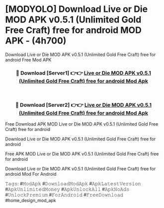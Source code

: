 # [MODYOLO] Download Live or Die MOD APK v0.5.1 (Unlimited Gold Free Craft) free for android MOD APK - (4h700)
Download Live or Die MOD APK v0.5.1 (Unlimited Gold Free Craft) free for android Free Mod APK

<div align="center">
<h3>🔴 Download [Server1] 👉👉 <a href="https://apk-comot.site?title=Live_or_Die_MOD_APK_v0.5.1_(Unlimited_Gold_Free_Craft)_free_for_android">Live or Die MOD APK v0.5.1 (Unlimited Gold Free Craft) free for android Mod Apk</a></h3><br>

<h3>🔴 Download [Server2] 👉👉 <a href="https://apk-comot.site?title=Live_or_Die_MOD_APK_v0.5.1_(Unlimited_Gold_Free_Craft)_free_for_android">Live or Die MOD APK v0.5.1 (Unlimited Gold Free Craft) free for android Mod Apk</a></h3>
</div>


Free Download APK MOD Live or Die MOD APK v0.5.1 (Unlimited Gold Free Craft) free for android

Download Live or Die MOD APK v0.5.1 (Unlimited Gold Free Craft) free for android 

Free APK MOD Live or Die MOD APK v0.5.1 (Unlimited Gold Free Craft) free for android 

Download Live or Die MOD APK v0.5.1 (Unlimited Gold Free Craft) free for android Mod For Android

𝚃𝚊𝚐𝚜: #𝙼𝚘𝚍𝙰𝚙𝚔 #𝙳𝚘𝚠𝚗𝚕𝚘𝚊𝚍𝙼𝚘𝚍𝙰𝚙𝚔 #𝙰𝚙𝚔𝙻𝚊𝚝𝚎𝚜𝚝𝚅𝚎𝚛𝚜𝚒𝚘𝚗 #𝙰𝚙𝚔𝚄𝚗𝚕𝚒𝚖𝚒𝚝𝚎𝚍𝙼𝚘𝚗𝚎𝚢 #𝙰𝚙𝚔𝚄𝚗𝚕𝚘𝚌𝚔𝙰𝚕𝚕 #𝙰𝚙𝚔𝙽𝚘𝙰𝚍𝚜 #𝚄𝚗𝚕𝚘𝚌𝚔𝙿𝚛𝚎𝚖𝚒𝚞𝚖 #𝙵𝚘𝚛𝙰𝚗𝚍𝚛𝚘𝚒𝚍 #𝙵𝚛𝚎𝚎𝙳𝚘𝚠𝚗𝚕𝚘𝚊𝚍 #home_design_mod_apk